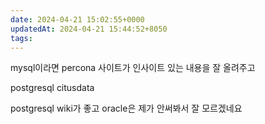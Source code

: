 ```yaml
---
date: 2024-04-21 15:02:55+0000
updatedAt: 2024-04-21 15:44:52+8050
tags: 
---
```

mysql이라면 percona 사이트가 인사이트 있는 내용을 잘 올려주고 

postgresql citusdata

postgresql wiki가 좋고 oracle은 제가 안써봐서 잘 모르겠네요